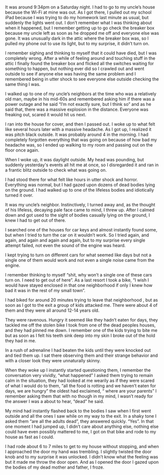 It was around 9:34pm on a Saturday night. I had to go to my uncle’s house because the Wi-Fi at mine was out. As I got there, I pulled out my school iPad because I was trying to do my homework last minute as usual, but suddenly the lights went out. I don’t remember what I was thinking about when it happened, but I remember getting up to go check the breaker box because my uncle left as soon as he dropped me off and everyone else was gone. It was unusually dark in the attic where the breaker box was, so I pulled my phone out to use its light, but to my surprise, it didn’t turn on. 

I remember sighing and thinking to myself that it could have died, but I was completely wrong. After a while of feeling around and touching stuff in the attic I finally found the breaker box and flicked all the switches waiting for something to happen, but nothing ever did so I crawled out and went outside to see if anyone else was having the same problem and I remembered being in utter shock to see everyone else outside checking the same thing I was. 

I walked up to one of my uncle’s neighbors at the time who was a relatively old man, maybe in his mid-60s and remembered asking him if there was a power outage and he said “I’m not exactly sure, but I think so” and as he said that, there was a massive explosion in the distance. Everyone was freaking out, scared it would hit us next. 

I ran into the house for cover, and then I passed out. I woke up to what felt like several hours later with a massive headache. As I got up, I realized it was pitch black outside. It was probably around 4 in the morning. I had completely forgotten everything that was going on because of how bad my headache was, so I ended up walking to my room and passing out on the floor once again.

 When I woke up, it was daylight outside. My head was pounding, but suddenly yesterday's events all hit me at once, so I disregarded it and ran in a frantic blitz outside to check what was going on.

 I had stood there for what felt like hours in utter shock and horror. Everything was normal, but I had gazed upon dozens of dead bodies lying on the ground. I had walked up to one of the lifeless bodies and idiotically turned it over. 

It was my uncle’s neighbor. Instinctively, I turned away and, as the thought of his lifeless, decaying pale face came to mind, I threw up. After I calmed down and got used to the sight of bodies casually lying on the ground, I knew I had to get out of there.

 I searched one of the houses for car keys and almost instantly found some, but when I tried to turn the car on it wouldn’t work. So I tried again, and again, and again and again and again, but to my surprise every single attempt failed, not even the sound of the engine was heard.

 I kept trying to turn on different cars for what seemed like days but not a single one of them would work and not even a single noise came from the engine. 

I remember thinking to myself  “shit, why won’t a single one of these cars turn on. I need to get out of here”. As a last resort I took a bike, “I wish I would have stayed enclosed in that one neighborhood if only I knew how bad it was in the rest of my small town”. 

I had biked for around 20 minutes trying to leave that neighborhood , but as soon as I got to the exit a group of kids attacked me. There were about  4 of them and they were all around 12-14 years old. 

They were ravenous. Hungry it seemed like they hadn’t eaten for days, they tackled me off the stolen bike I took from one of the dead peoples houses, and they had pinned me down. I remember one of the kids trying to bite me but as soon as I felt his teeth sink deep  into my skin I broke out of the hold they had in me.

In a rush of adrenaline I had beaten the kids until they were knocked out and tied them up. I sat there observing them and their strange behavior and with a closer look they were unnaturally skinny. 

When they woke up I instantly started questioning them, I remember the conversation very vividly, “what happened” I asked them trying to remain calm in the situation, they had looked at me wearily as if they were scared of what I would do to them, “all the food is rotting and we haven’t eaten for days, we are hungry” the oldest had exclaimed, “ where are your parents” I remember asking them that with no though in my mind, I wasn’t ready for the answer I was a about to hear, “dead” he said. 

 My mind had instantly flashed back to the bodies I saw when I first went outside and all the ones I saw while on my way to the exit. In a shaky tone I asked them “are all the adults dead”, they answered quickly. “Yes”. In that one moment I had jumped up, I didn’t care about anything else, nothing else could have even possibly mattered to me, I got on that bike and rode to my house as fast as I could.

I had rode about 6 to 7 miles to get to my house without stopping, and when I approached the door my hand was trembling. I slightly twisted the door knob and to my surprise it was unlocked. I didn’t know what the feeling was but it made me throw the door open. And as I opened the door I gazed upon the bodies of my dead mother and father, I froze.